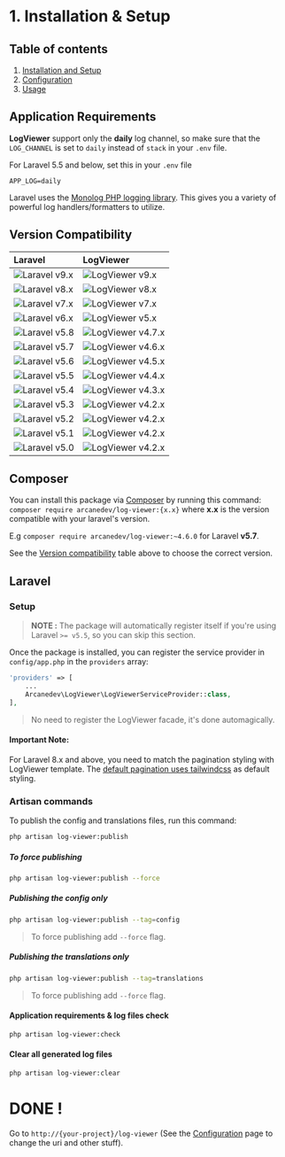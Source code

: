 # 1. Installation & Setup

## Table of contents

  1. [Installation and Setup](1.Installation-and-Setup.md)
  2. [Configuration](2.Configuration.md)
  3. [Usage](3.Usage.md)

## Application Requirements

**LogViewer** support only the **daily** log channel, so make sure that the `LOG_CHANNEL` is set to `daily` instead of `stack` in your `.env` file.

For Laravel 5.5 and below, set this in your `.env` file

`
APP_LOG=daily
`

Laravel uses the [Monolog PHP logging library](https://github.com/Seldaek/monolog). This gives you a variety of powerful log handlers/formatters to utilize.
 
## Version Compatibility

| Laravel                      | LogViewer                             |
|:-----------------------------|:--------------------------------------|
| ![Laravel v9.x][laravel_9_x] | ![LogViewer v9.x][log_viewer_9_x]     |
| ![Laravel v8.x][laravel_8_x] | ![LogViewer v8.x][log_viewer_8_x]     |
| ![Laravel v7.x][laravel_7_x] | ![LogViewer v7.x][log_viewer_7_x]     |
| ![Laravel v6.x][laravel_6_x] | ![LogViewer v5.x][log_viewer_5_x]     |
| ![Laravel v5.8][laravel_5_8] | ![LogViewer v4.7.x][log_viewer_4_7_x] |
| ![Laravel v5.7][laravel_5_7] | ![LogViewer v4.6.x][log_viewer_4_6_x] |
| ![Laravel v5.6][laravel_5_6] | ![LogViewer v4.5.x][log_viewer_4_5_x] |
| ![Laravel v5.5][laravel_5_5] | ![LogViewer v4.4.x][log_viewer_4_4_x] |
| ![Laravel v5.4][laravel_5_4] | ![LogViewer v4.3.x][log_viewer_4_3_x] |
| ![Laravel v5.3][laravel_5_3] | ![LogViewer v4.2.x][log_viewer_4_2_x] |
| ![Laravel v5.2][laravel_5_2] | ![LogViewer v4.2.x][log_viewer_4_2_x] |
| ![Laravel v5.1][laravel_5_1] | ![LogViewer v4.2.x][log_viewer_4_2_x] |
| ![Laravel v5.0][laravel_5_0] | ![LogViewer v4.2.x][log_viewer_4_2_x] |

[laravel_9_x]:  https://img.shields.io/badge/version-9.x-blue.svg?style=flat-square "Laravel v9.x"
[laravel_8_x]:  https://img.shields.io/badge/version-8.x-blue.svg?style=flat-square "Laravel v8.x"
[laravel_7_x]:  https://img.shields.io/badge/version-7.x-blue.svg?style=flat-square "Laravel v7.x"
[laravel_6_x]:  https://img.shields.io/badge/version-6.x-blue.svg?style=flat-square "Laravel v6.x"
[laravel_5_8]:  https://img.shields.io/badge/version-5.8-blue.svg?style=flat-square "Laravel v5.8"
[laravel_5_7]:  https://img.shields.io/badge/version-5.7-blue.svg?style=flat-square "Laravel v5.7"
[laravel_5_6]:  https://img.shields.io/badge/version-5.6-blue.svg?style=flat-square "Laravel v5.6"
[laravel_5_5]:  https://img.shields.io/badge/version-5.5-blue.svg?style=flat-square "Laravel v5.5"
[laravel_5_4]:  https://img.shields.io/badge/version-5.4-blue.svg?style=flat-square "Laravel v5.4"
[laravel_5_3]:  https://img.shields.io/badge/version-5.3-blue.svg?style=flat-square "Laravel v5.3"
[laravel_5_2]:  https://img.shields.io/badge/version-5.2-blue.svg?style=flat-square "Laravel v5.2"
[laravel_5_1]:  https://img.shields.io/badge/version-5.1-blue.svg?style=flat-square "Laravel v5.1"
[laravel_5_0]:  https://img.shields.io/badge/version-5.0-blue.svg?style=flat-square "Laravel v5.0"

[log_viewer_9_x]:   https://img.shields.io/badge/version-9.x-blue.svg?style=flat-square "LogViewer v9.x"
[log_viewer_8_x]:   https://img.shields.io/badge/version-8.x-blue.svg?style=flat-square "LogViewer v8.x"
[log_viewer_7_x]:   https://img.shields.io/badge/version-7.x-blue.svg?style=flat-square "LogViewer v7.x"
[log_viewer_5_x]:   https://img.shields.io/badge/version-5.x-blue.svg?style=flat-square "LogViewer v5.x"
[log_viewer_4_7_x]: https://img.shields.io/badge/version-4.7.x-blue.svg?style=flat-square "LogViewer v4.7.x"
[log_viewer_4_6_x]: https://img.shields.io/badge/version-4.6.x-blue.svg?style=flat-square "LogViewer v4.6.x"
[log_viewer_4_5_x]: https://img.shields.io/badge/version-4.5.x-blue.svg?style=flat-square "LogViewer v4.5.x"
[log_viewer_4_4_x]: https://img.shields.io/badge/version-4.4.x-blue.svg?style=flat-square "LogViewer v4.4.x"
[log_viewer_4_3_x]: https://img.shields.io/badge/version-4.3.x-blue.svg?style=flat-square "LogViewer v4.3.x"
[log_viewer_4_2_x]: https://img.shields.io/badge/version-4.2.x-blue.svg?style=flat-square "LogViewer v4.2.x"

## Composer

You can install this package via [Composer](http://getcomposer.org/) by running this command: `composer require arcanedev/log-viewer:{x.x}` where **x.x** is the version compatible with your laravel's version. 

E.g `composer require arcanedev/log-viewer:~4.6.0` for Laravel **v5.7**.

See the [Version compatibility](#version-compatibility) table above to choose the correct version.

## Laravel

### Setup

> **NOTE :** The package will automatically register itself if you're using Laravel `>= v5.5`, so you can skip this section.

Once the package is installed, you can register the service provider in `config/app.php` in the `providers` array:

```php
'providers' => [
    ...
    Arcanedev\LogViewer\LogViewerServiceProvider::class,
],
```

> No need to register the LogViewer facade, it's done automagically.

#### Important Note:

For Laravel 8.x and above, you need to match the pagination styling with LogViewer template. The [default pagination uses tailwindcss](https://laravel.com/docs/8.x/upgrade#pagination) as default styling.

### Artisan commands

To publish the config and translations files, run this command:

```bash
php artisan log-viewer:publish
```

##### To force publishing

```bash
php artisan log-viewer:publish --force
```

##### Publishing the config only

```bash
php artisan log-viewer:publish --tag=config
```

> To force publishing add `--force` flag.

##### Publishing the translations only

```bash
php artisan log-viewer:publish --tag=translations
```

> To force publishing add `--force` flag.

#### Application requirements & log files check

```bash
php artisan log-viewer:check
```
#### Clear all generated log files

```bash
php artisan log-viewer:clear
```

# DONE !

Go to `http://{your-project}/log-viewer` (See the [Configuration](https://github.com/ARCANEDEV/LogViewer/wiki/3.-Configuration) page to change the uri and other stuff).
